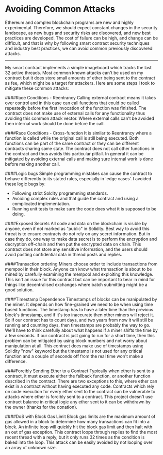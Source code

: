 Avoiding Common Attacks
===================

Ethereum and complex blockchain programs are new and highly experimental. Therefore, we should expect constant changes in the security landscape, as new bugs and security risks are discovered, and new best practices are developed. The cost of failure can be high, and change can be difficult, and that is why by following smart contract security techniques and industry best practices,  we can avoid common previously discovered attacks.

----------

My smart contract implements a simple imageboard which tracks the last 32 active threads. Most common known attacks can't be used on my contract but it does store small amounts of ether being sent to the contract as fee, which might be a target for attackers. Here are some steps I took to mitigate these common attacks:

####Race Conditions - Reentrancy
Calling external contract means it takes over control and in this case can call functions that could be called repeatedly before the first invocation of the function was finished. The contract does not make use of external calls for any functionality thus avoiding this common attack vector. Where external calls can't be avoided then internal work should be done before the call.


####Race Conditions - Cross-function
It is similar to Reentrancy where a function is called while the original call is still being executed. Both functions can be part of the same contract or they can be different contracts sharing same state. The contract does not call other functions in the contract and thus avoids this particular pitfall. In general it can be mitigated by avoiding external calls and making sure internal work is done before making another call.

####Logic bugs
Simple programming mistakes can cause the contract to behave differently to its stated rules, especially in 'edge cases'. I avoided these logic bugs by:

 - Following strict Soldity programming standards.
 - Avoiding complex rules and that guide the contract and using a complicated implementation.
 - Running unit tests to make sure the code does what it is supposed to be doing.

####Exposed Secrets
All code and data on the blockchain is visible by anyone, even if not marked as "public" in Solidity. Best way to avoid this threat is to ensure contracts do not rely on any secret information. But in case they do, one way to make data secret is to perform the encryption and decryption off-chain and then put the encrypted data on chain. This contract does not store any sensitive information, and the users should avoid posting confidential data in thread posts and replies.

####Transaction ordering
Miners choose order to include transactions from mempool in their block. Anyone can know what transaction is about to be mined by carefully examining the mempool and exploiting this knowledge. This isn't an issue for this contract but can be important to bear in mind for things like decentralised exchanges where batch submitting might be a good solution.

####Timestamp Dependence
Timestamps of blocks can be manipulated by the miner. It depends on how fine-grained we need to be when using time based functions. The timestamp has to have a later time than the previous block's timestamp, and if it's too inaccurate then other miners will reject it. So if our contract has to count days, and two years from now it will still be running and counting days, then timestamps are probably the way to go. We'll have to think carefully about what happens if a miner shifts the time by a few seconds. If our contract is just going to run for a short time, then this problem can be mitigated by using block numbers and not worry about manipulation at all. This contract does make use of timestamps using Solidity "now" keyword but the timestamp is not used for any critical function and a couple of seconds off from the real time won't make a difference.

####Forcibly Sending Ether to a Contract
Typically when ether is sent to a contract, it must execute either the fallback function, or another function described in the contract. There are two exceptions to this, where ether can exist in a contract without having executed any code. Contracts which rely on code execution for every ether sent to the contract can be vulnerable to attacks where ether is forcibly sent to a contract. This project doesn't use contract balance in critical logic any ether sent to it can be withdrawn by the owner (thanks for the donation).

####DoS with Block Gas Limit
Block gas limits are the maximum amount of gas allowed in a block to determine how many transactions can fit into a block. An infinite loop will quickly hit the block gas limit and then halt with an out of gas exception. This contract loops through replies to find the most recent thread with a reply, but it only runs 32 times as the condition is baked into the loop. This attack can be easily avoided by not looping over an array of unknown size.
